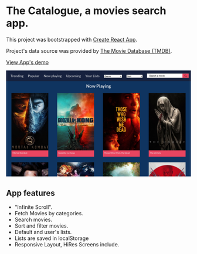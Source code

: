 # The Catalogue, a movies search app.

This project was bootstrapped with [Create React App](https://github.com/facebook/create-react-app).

Project's data source was provided by [The Movie Database (TMDB)](https://developers.themoviedb.org/).

[View App's demo](https://the-catalogue-ce957.web.app/home)

![App Image](readme-images/home.png)

## App features

- "Infinite Scroll".
- Fetch Movies by categories.
- Search movies.
- Sort and filter movies.
- Default and user's lists.
- Lists are saved in localStorage
- Responsive Layout, HiRes Screens include.
